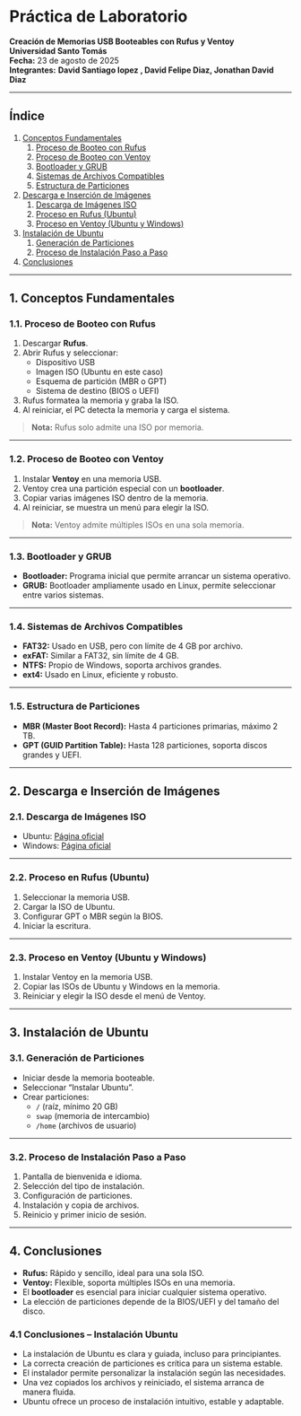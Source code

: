 # Práctica de Laboratorio  
**Creación de Memorias USB Booteables con Rufus y Ventoy**  
**Universidad Santo Tomás**  
**Fecha:** 23 de agosto de 2025  
**Integrantes:** **David Santiago lopez , David Felipe Diaz, Jonathan David Diaz** 

---

## Índice  
1. [Conceptos Fundamentales](#conceptos-fundamentales)  
   1. [Proceso de Booteo con Rufus](#proceso-de-booteo-con-rufus)  
   2. [Proceso de Booteo con Ventoy](#proceso-de-booteo-con-ventoy)  
   3. [Bootloader y GRUB](#bootloader-y-grub)  
   4. [Sistemas de Archivos Compatibles](#sistemas-de-archivos-compatibles)  
   5. [Estructura de Particiones](#estructura-de-particiones)  
2. [Descarga e Inserción de Imágenes](#descarga-e-inserción-de-imágenes)  
   1. [Descarga de Imágenes ISO](#descarga-de-imágenes-iso)  
   2. [Proceso en Rufus (Ubuntu)](#proceso-en-rufus-ubuntu)  
   3. [Proceso en Ventoy (Ubuntu y Windows)](#proceso-en-ventoy-ubuntu-y-windows)  
3. [Instalación de Ubuntu](#instalación-de-ubuntu)  
   1. [Generación de Particiones](#generación-de-particiones)  
   2. [Proceso de Instalación Paso a Paso](#proceso-de-instalación-paso-a-paso)  
4. [Conclusiones](#conclusiones)  

---

## 1. Conceptos Fundamentales  

### 1.1. Proceso de Booteo con Rufus  
1. Descargar **Rufus**.  
2. Abrir Rufus y seleccionar:  
   - Dispositivo USB  
   - Imagen ISO (Ubuntu en este caso)  
   - Esquema de partición (MBR o GPT)  
   - Sistema de destino (BIOS o UEFI)  
3. Rufus formatea la memoria y graba la ISO.  
4. Al reiniciar, el PC detecta la memoria y carga el sistema.  

> **Nota:** Rufus solo admite una ISO por memoria.  

---

### 1.2. Proceso de Booteo con Ventoy  
1. Instalar **Ventoy** en una memoria USB.  
2. Ventoy crea una partición especial con un **bootloader**.  
3. Copiar varias imágenes ISO dentro de la memoria.  
4. Al reiniciar, se muestra un menú para elegir la ISO.  

> **Nota:** Ventoy admite múltiples ISOs en una sola memoria.  

---

### 1.3. Bootloader y GRUB  
- **Bootloader:** Programa inicial que permite arrancar un sistema operativo.  
- **GRUB:** Bootloader ampliamente usado en Linux, permite seleccionar entre varios sistemas.  

---

### 1.4. Sistemas de Archivos Compatibles  
- **FAT32:** Usado en USB, pero con límite de 4 GB por archivo.  
- **exFAT:** Similar a FAT32, sin límite de 4 GB.  
- **NTFS:** Propio de Windows, soporta archivos grandes.  
- **ext4:** Usado en Linux, eficiente y robusto.  

---

### 1.5. Estructura de Particiones  
- **MBR (Master Boot Record):** Hasta 4 particiones primarias, máximo 2 TB.  
- **GPT (GUID Partition Table):** Hasta 128 particiones, soporta discos grandes y UEFI.  

---

## 2. Descarga e Inserción de Imágenes  

### 2.1. Descarga de Imágenes ISO  
- Ubuntu: [Página oficial](https://ubuntu.com/download/desktop)  
- Windows: [Página oficial](https://www.microsoft.com/software-download/windows10)  

---

### 2.2. Proceso en Rufus (Ubuntu)  
1. Seleccionar la memoria USB.  
2. Cargar la ISO de Ubuntu.  
3. Configurar GPT o MBR según la BIOS.  
4. Iniciar la escritura.  

---

### 2.3. Proceso en Ventoy (Ubuntu y Windows)  
1. Instalar Ventoy en la memoria USB.  
2. Copiar las ISOs de Ubuntu y Windows en la memoria.  
3. Reiniciar y elegir la ISO desde el menú de Ventoy.  

---

## 3. Instalación de Ubuntu  

### 3.1. Generación de Particiones  
- Iniciar desde la memoria booteable.  
- Seleccionar “Instalar Ubuntu”.  
- Crear particiones:  
  - `/` (raíz, mínimo 20 GB)  
  - `swap` (memoria de intercambio)  
  - `/home` (archivos de usuario)  

---

### 3.2. Proceso de Instalación Paso a Paso  
1. Pantalla de bienvenida e idioma.  
2. Selección del tipo de instalación.  
3. Configuración de particiones.  
4. Instalación y copia de archivos.  
5. Reinicio y primer inicio de sesión.  

---

## 4. Conclusiones  

- **Rufus:** Rápido y sencillo, ideal para una sola ISO.  
- **Ventoy:** Flexible, soporta múltiples ISOs en una memoria.  
- El **bootloader** es esencial para iniciar cualquier sistema operativo.  
- La elección de particiones depende de la BIOS/UEFI y del tamaño del disco.  

### 4.1 Conclusiones – Instalación Ubuntu  
- La instalación de Ubuntu es clara y guiada, incluso para principiantes.  
- La correcta creación de particiones es crítica para un sistema estable.  
- El instalador permite personalizar la instalación según las necesidades.  
- Una vez copiados los archivos y reiniciado, el sistema arranca de manera fluida.  
- Ubuntu ofrece un proceso de instalación intuitivo, estable y adaptable.  
